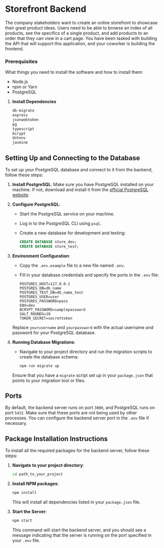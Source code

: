 # Storefront Backend

The company stakeholders want to create an online storefront to showcase their great product ideas. Users need to be able to browse an index of all products, see the specifics of a single product, and add products to an order that they can view in a cart page. You have been tasked with building the API that will support this application, and your coworker is building the frontend.

### Prerequisites

What things you need to install the software and how to install them:

- Node.js
- npm or Yarn
- PostgreSQL

1. **Install Dependencies**

   ```sh
   db-migrate
   express
   jsonwebtoken
   pg
   typescript
   bcrypt
   dotenv
   jasmine
   ```

## Setting Up and Connecting to the Database

To set up your PostgreSQL database and connect to it from the backend, follow these steps:

1. **Install PostgreSQL**: Make sure you have PostgreSQL installed on your machine. If not, download and install it from the [official PostgreSQL website](https://www.postgresql.org/download/).

2. **Configure PostgreSQL**:

   - Start the PostgreSQL service on your machine.
   - Log in to the PostgreSQL CLI using `psql`.
   - Create a new database for development and testing:

     ```sql
     CREATE DATABASE store_dev;
     CREATE DATABASE store_test;
     ```

3. **Environment Configuration**:

   - Copy the `.env.example` file to a new file named `.env`.
   - Fill in your database credentials and specify the ports in the `.env` file:

     ```
     POSTGRES_HOST=127.0.0.1
     POSTGRES_DB=db_name
     POSTGRES_TEST_DB=db_name_test
     POSTGRES_USER=user
     POSTGRES_PASSWORD=pass
     ENV=dev
     BCRYPT_PASSWORD=samplepassword
     SALT_ROUNDS=10
     TOKEN_SECRET=secrettoken
     ```

   Replace `yourusername` and `yourpassword` with the actual username and password for your PostgreSQL database.

4. **Running Database Migrations**:

   - Navigate to your project directory and run the migration scripts to create the database schema:

     ```sh
     npm run migrate up
     ```

   Ensure that you have a `migrate` script set up in your `package.json` that points to your migration tool or files.

## Ports

By default, the backend server runs on port `3000`, and PostgreSQL runs on port `5432`. Make sure that these ports are not being used by other processes. You can configure the backend server port in the `.env` file if necessary.

## Package Installation Instructions

To install all the required packages for the backend server, follow these steps:

1. **Navigate to your project directory**:

   ```sh
   cd path_to_your_project
   ```

2. **Install NPM packages**:

   ```sh
   npm install
   ```

   This will install all dependencies listed in your `package.json` file.

3. **Start the Server**:

   ```sh
   npm start
   ```

   This command will start the backend server, and you should see a message indicating that the server is running on the port specified in your `.env` file.
